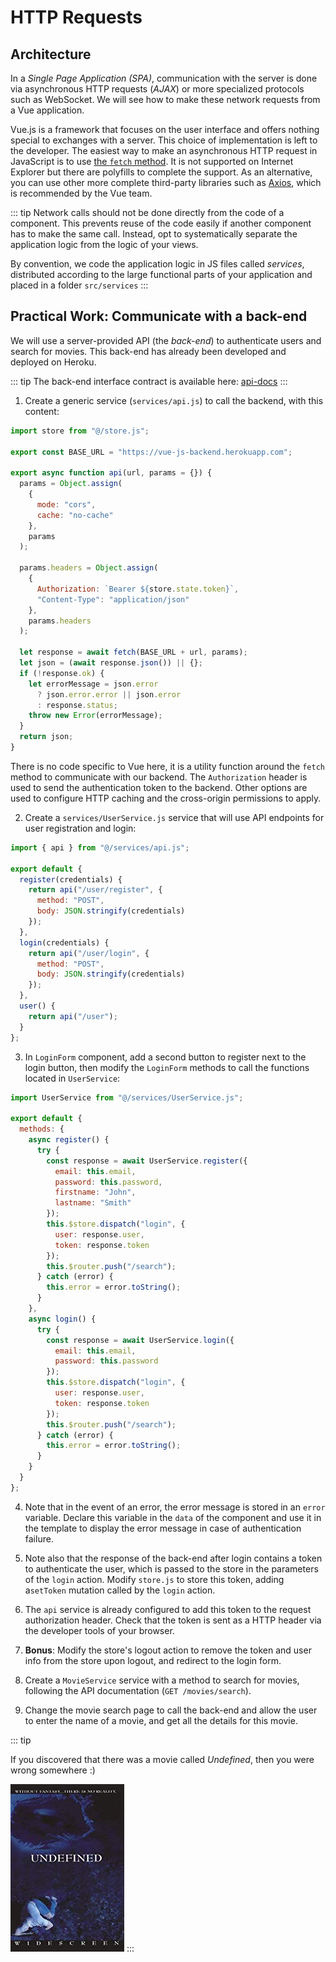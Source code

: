 # HTTP Requests

## Architecture

In a _Single Page Application (SPA)_, communication with the server is done via asynchronous HTTP requests (_AJAX_) or more specialized protocols such as WebSocket. We will see how to make these network requests from a Vue application.

Vue.js is a framework that focuses on the user interface and offers nothing special to exchanges with a server. This choice of implementation is left to the developer. The easiest way to make an asynchronous HTTP request in JavaScript is to use [the `fetch` method](https://developer.mozilla.org/en/docs/Web/API/Fetch_API/Using_Fetch). It is not supported on Internet Explorer but there are polyfills to complete the support. As an alternative, you can use other more complete third-party libraries such as [Axios](https://github.com/axios/axios), which is recommended by the Vue team.

::: tip
Network calls should not be done directly from the code of a component. This prevents reuse of the code easily if another component has to make the same call. Instead, opt to systematically separate the application logic from the logic of your views.

By convention, we code the application logic in JS files called _services_, distributed according to the large functional parts of your application and placed in a folder `src/services`
:::

## Practical Work: Communicate with a back-end

We will use a server-provided API (the _back-end_) to authenticate users and search for movies. This back-end has already been developed and deployed on Heroku.

::: tip
The back-end interface contract is available here: [api-docs](https://vue-js-backend.herokuapp.com/api-docs)
:::

1. Create a generic service (`services/api.js`) to call the backend, with this content:

```js
import store from "@/store.js";

export const BASE_URL = "https://vue-js-backend.herokuapp.com";

export async function api(url, params = {}) {
  params = Object.assign(
    {
      mode: "cors",
      cache: "no-cache"
    },
    params
  );

  params.headers = Object.assign(
    {
      Authorization: `Bearer ${store.state.token}`,
      "Content-Type": "application/json"
    },
    params.headers
  );

  let response = await fetch(BASE_URL + url, params);
  let json = (await response.json()) || {};
  if (!response.ok) {
    let errorMessage = json.error
      ? json.error.error || json.error
      : response.status;
    throw new Error(errorMessage);
  }
  return json;
}
```

There is no code specific to Vue here, it is a utility function around the `fetch` method to communicate with our backend. The `Authorization` header is used to send the authentication token to the backend. Other options are used to configure HTTP caching and the cross-origin permissions to apply.

2. Create a `services/UserService.js` service that will use API endpoints for user registration and login:

```js
import { api } from "@/services/api.js";

export default {
  register(credentials) {
    return api("/user/register", {
      method: "POST",
      body: JSON.stringify(credentials)
    });
  },
  login(credentials) {
    return api("/user/login", {
      method: "POST",
      body: JSON.stringify(credentials)
    });
  },
  user() {
    return api("/user");
  }
};
```

3. In `LoginForm` component, add a second button to register next to the login button, then modify the `LoginForm` methods to call the functions located in `UserService`:

```js
import UserService from "@/services/UserService.js";

export default {
  methods: {
    async register() {
      try {
        const response = await UserService.register({
          email: this.email,
          password: this.password,
          firstname: "John",
          lastname: "Smith"
        });
        this.$store.dispatch("login", {
          user: response.user,
          token: response.token
        });
        this.$router.push("/search");
      } catch (error) {
        this.error = error.toString();
      }
    },
    async login() {
      try {
        const response = await UserService.login({
          email: this.email,
          password: this.password
        });
        this.$store.dispatch("login", {
          user: response.user,
          token: response.token
        });
        this.$router.push("/search");
      } catch (error) {
        this.error = error.toString();
      }
    }
  }
};
```

4. Note that in the event of an error, the error message is stored in an `error` variable. Declare this variable in the `data` of the component and use it in the template to display the error message in case of authentication failure.

5. Note also that the response of the back-end after login contains a token to authenticate the user, which is passed to the store in the parameters of the `login` action. Modify `store.js` to store this token, adding a`setToken` mutation called by the `login` action.

6. The `api` service is already configured to add this token to the request authorization header. Check that the token is sent as a HTTP header via the developer tools of your browser.

7. **Bonus**: Modify the store's logout action to remove the token and user info from the store upon logout, and redirect to the login form.

8. Create a `MovieService` service with a method to search for movies, following the API documentation (`GET /movies/search`).

9. Change the movie search page to call the back-end and allow the user to enter the name of a movie, and get all the details for this movie.

::: tip

If you discovered that there was a movie called _Undefined_, then you were wrong somewhere :)

![Undefined, the movie](../assets/undefined.jpg)
:::

